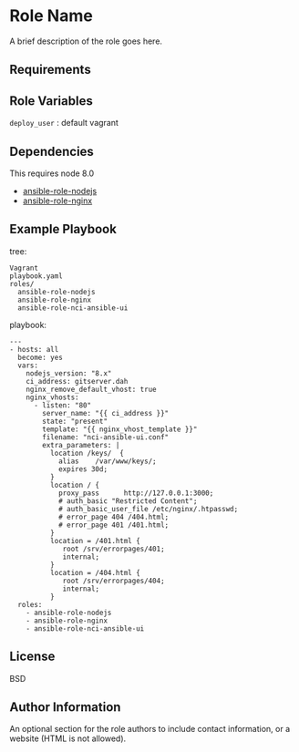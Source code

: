 Role Name
=========

A brief description of the role goes here.

Requirements
------------


Role Variables
--------------

`deploy_user` : default vagrant


Dependencies
------------

This requires node 8.0

- [ansible-role-nodejs](https://github.com/geerlingguy/ansible-role-nodejs)
- [ansible-role-nginx](https://github.com/geerlingguy/ansible-role-nginx)


Example Playbook
----------------

tree:

    Vagrant
    playbook.yaml
    roles/
      ansible-role-nodejs
      ansible-role-nginx
      ansible-role-nci-ansible-ui


playbook:

    ---
    - hosts: all
      become: yes
      vars:
        nodejs_version: "8.x"
        ci_address: gitserver.dah
        nginx_remove_default_vhost: true
        nginx_vhosts:
          - listen: "80"
            server_name: "{{ ci_address }}"
            state: "present"
            template: "{{ nginx_vhost_template }}"
            filename: "nci-ansible-ui.conf"
            extra_parameters: |
              location /keys/  {
                alias    /var/www/keys/;
                expires 30d;
              }
              location / {
                proxy_pass      http://127.0.0.1:3000;
                # auth_basic "Restricted Content";
                # auth_basic_user_file /etc/nginx/.htpasswd;
                # error_page 404 /404.html;
                # error_page 401 /401.html;
              }
              location = /401.html {
                 root /srv/errorpages/401;
                 internal;
              }
              location = /404.html {
                 root /srv/errorpages/404;
                 internal;
              }
      roles:
        - ansible-role-nodejs
        - ansible-role-nginx
        - ansible-role-nci-ansible-ui
    



License
-------

BSD

Author Information
------------------

An optional section for the role authors to include contact information, or a website (HTML is not allowed).
